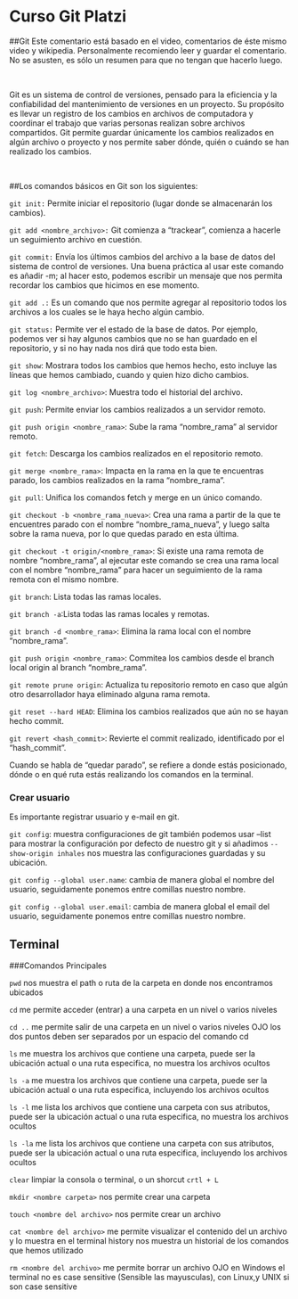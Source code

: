 # Curso Git Platzi

##Git
Este comentario está basado en el video, comentarios de éste mismo video y wikipedia.
Personalmente recomiendo leer y guardar el comentario. No se asusten, es sólo un resumen para que no tengan que hacerlo luego.

­

Git es un sistema de control de versiones, pensado para la eficiencia y la confiabilidad del mantenimiento de versiones en un proyecto. Su propósito es llevar un registro de los cambios en archivos de computadora y coordinar el trabajo que varias personas realizan sobre archivos compartidos.
Git permite guardar únicamente los cambios realizados en algún archivo o proyecto y nos permite saber dónde, quién o cuándo se han realizado los cambios.

­

##Los comandos básicos en Git son los siguientes:

`git init:` Permite iniciar el repositorio (lugar donde se almacenarán los cambios).

`git add <nombre_archivo>:` Git comienza a “trackear”, comienza a hacerle un seguimiento archivo en cuestión.

`git commit:` Envía los últimos cambios del archivo a la base de datos del sistema de control de versiones. Una buena práctica al usar este comando es añadir -m; al hacer esto, podemos escribir un mensaje que nos permita recordar los cambios que hicimos en ese momento.

`git add .:` Es un comando que nos permite agregar al repositorio todos los archivos a los cuales se le haya hecho algún cambio.

`git status:` Permite ver el estado de la base de datos. Por ejemplo, podemos ver si hay algunos cambios que no se han guardado en el repositorio, y si no hay nada nos dirá que todo esta bien.

`git show`: Mostrara todos los cambios que hemos hecho, esto incluye las líneas que hemos cambiado, cuando y quien hizo dicho cambios.

`git log <nombre_archivo>`: Muestra todo el historial del archivo.

`git push`: Permite enviar los cambios realizados a un servidor remoto.

`git push origin <nombre_rama>`: Sube la rama “nombre_rama” al servidor remoto.

`git fetch`: Descarga los cambios realizados en el repositorio remoto.

`git merge <nombre_rama>`: Impacta en la rama en la que te encuentras parado, los cambios realizados en la rama “nombre_rama”.

`git pull`: Unifica los comandos fetch y merge en un único comando.

`git checkout -b <nombre_rama_nueva>`: Crea una rama a partir de la que te encuentres parado con el nombre “nombre_rama_nueva”, y luego salta sobre la rama nueva, por lo que quedas parado en esta última.

`git checkout -t origin/<nombre_rama>`: Si existe una rama remota de nombre “nombre_rama”, al ejecutar este comando se crea una rama local con el nombre “nombre_rama” para hacer un seguimiento de la rama remota con el mismo nombre.

`git branch`: Lista todas las ramas locales.

`git branch -a`:Lista todas las ramas locales y remotas.

`git branch -d <nombre_rama>`: Elimina la rama local con el nombre “nombre_rama”.

`git push origin <nombre_rama>`: Commitea los cambios desde el branch local origin al branch “nombre_rama”.

`git remote prune origin`: Actualiza tu repositorio remoto en caso que algún otro desarrollador haya eliminado alguna rama remota.

`git reset --hard HEAD`: Elimina los cambios realizados que aún no se hayan hecho commit.

`git revert <hash_commit>`: Revierte el commit realizado, identificado por el “hash_commit”.

Cuando se habla de “quedar parado”, se refiere a donde estás posicionado, dónde o en qué ruta estás realizando los comandos en la terminal.

### Crear usuario

Es importante registrar usuario y e-mail en git.

`git config`: muestra configuraciones de git también podemos usar –list para mostrar la configuración por defecto de nuestro git y si añadimos `--show-origin inhales` nos muestra las configuraciones guardadas y su ubicación.

`git config --global user.name`: cambia de manera global el nombre del usuario, seguidamente ponemos entre comillas nuestro nombre.

`git config --global user.email`: cambia de manera global el email del usuario, seguidamente ponemos entre comillas nuestro nombre.



## Terminal

###Comandos Principales

`pwd` nos muestra el path o ruta de la carpeta en donde nos encontramos ubicados


`cd` me permite acceder (entrar) a una carpeta en un nivel o varios niveles

`cd ..` me permite salir de una carpeta en un nivel o varios niveles OJO los dos puntos deben ser separados por un espacio del comando cd

`ls` me muestra los archivos que contiene una carpeta, puede ser la ubicación actual o una ruta especifica, no muestra los archivos ocultos

`ls -a` me muestra los archivos que contiene una carpeta, puede ser la ubicación actual o una ruta especifica, incluyendo los archivos ocultos

`ls -l` me lista los archivos que contiene una carpeta con sus atributos, puede ser la ubicación actual o una ruta especifica, no muestra los archivos ocultos

`ls -la` me lista los archivos que contiene una carpeta con sus atributos, puede ser la ubicación actual o una ruta especifica, incluyendo los archivos ocultos

`clear` limpiar la consola o terminal, o un shorcut `crtl + L`

`mkdir <nombre carpeta>` nos permite crear una carpeta

`touch <nombre del archivo>` nos permite crear un archivo

`cat <nombre del archivo>` me permite visualizar el contenido del un archivo y lo muestra en el terminal
history nos muestra un historial de los comandos que hemos utilizado

`rm <nombre del archivo>` me permite borrar un archivo
OJO en Windows el terminal no es case sensitive (Sensible las mayusculas), con Linux,y UNIX si son case sensitive